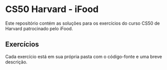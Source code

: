 # CS50 Harvard - iFood

Este repositório contém as soluções para os exercícios do curso CS50 de Harvard patrocinado pelo iFood.

## Exercícios

Cada exercício está em sua própria pasta com o código-fonte e uma breve descrição.